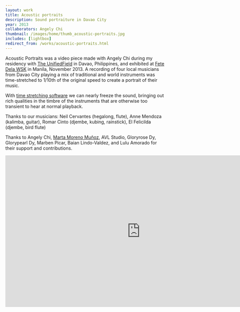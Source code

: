 ```yaml
---
layout: work
title: Acoustic portraits
description: Sound portraiture in Davao City
year: 2013
collaborators: Angely Chi
thumbnail: /images/home/thumb_acoustic-portraits.jpg
includes: [lightbox]
redirect_from: /works/acoustic-portraits.html
---
```


Acoustic Portraits was a video piece made with Angely Chi during my residency with [The UnifiedField](http://www.theunifiedfield.org/archives/3471) in Davao, Philippines, and exhibited at [Fete Dela WSK](http://www.fetedelawsk.com) in Manila, November 2013. A recording of four local musicians from Davao City playing a mix of traditional and world instruments was time-stretched to 1/10th of the original speed to create a portrait of their music.

With [time stretching software](http://hypermammut.sourceforge.net/paulstretch/) we can nearly freeze the sound, bringing out rich qualities in the timbre of the instruments that are otherwise too transient to hear at normal playback.

Thanks to our musicians: Neil Cervantes (hegalong, flute), Anne Mendoza (kalimba, guitar), Romar Cinto (djembe, kubing, rainstick), El Felicilda (djembe, bird flute)

Thanks to Angely Chi, [Marta Moreno Muñoz](http://theunifiedfield.net/), AVL Studio, Gloryrose Dy, Glorypearl Dy, Marben Picar, Baian Lindo-Valdez, and Lulu Amorado for their support and contributions.

<center>
<iframe src="http://player.vimeo.com/video/78801880?portrait=0&amp;color=ff9933" width="840" height="472" frameborder="0" webkitAllowFullScreen mozallowfullscreen allowFullScreen></iframe>
</center>
